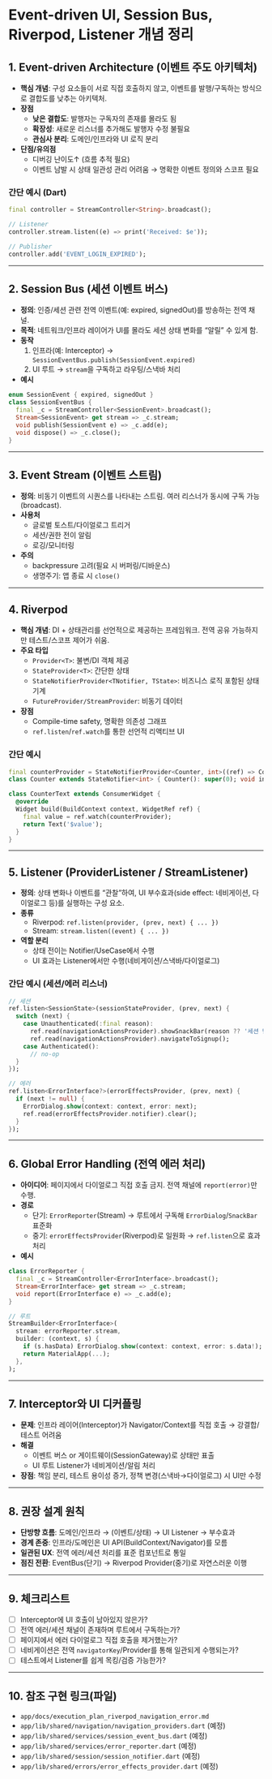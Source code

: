 # Event-driven UI, Session Bus, Riverpod, Listener 개념 정리

## 1. Event-driven Architecture (이벤트 주도 아키텍처)
- **핵심 개념**: 구성 요소들이 서로 직접 호출하지 않고, 이벤트를 발행/구독하는 방식으로 결합도를 낮추는 아키텍처.
- **장점**
  - **낮은 결합도**: 발행자는 구독자의 존재를 몰라도 됨
  - **확장성**: 새로운 리스너를 추가해도 발행자 수정 불필요
  - **관심사 분리**: 도메인/인프라와 UI 로직 분리
- **단점/유의점**
  - 디버깅 난이도↑ (흐름 추적 필요)
  - 이벤트 남발 시 상태 일관성 관리 어려움 → 명확한 이벤트 정의와 스코프 필요

### 간단 예시 (Dart)
```dart
final controller = StreamController<String>.broadcast();

// Listener
controller.stream.listen((e) => print('Received: $e'));

// Publisher
controller.add('EVENT_LOGIN_EXPIRED');
```

---

## 2. Session Bus (세션 이벤트 버스)
- **정의**: 인증/세션 관련 전역 이벤트(예: expired, signedOut)를 방송하는 전역 채널.
- **목적**: 네트워크/인프라 레이어가 UI를 몰라도 세션 상태 변화를 “알릴” 수 있게 함.
- **동작**
  1) 인프라(예: Interceptor) → `SessionEventBus.publish(SessionEvent.expired)`
  2) UI 루트 → `stream`을 구독하고 라우팅/스낵바 처리
- **예시**
```dart
enum SessionEvent { expired, signedOut }
class SessionEventBus {
  final _c = StreamController<SessionEvent>.broadcast();
  Stream<SessionEvent> get stream => _c.stream;
  void publish(SessionEvent e) => _c.add(e);
  void dispose() => _c.close();
}
```

---

## 3. Event Stream (이벤트 스트림)
- **정의**: 비동기 이벤트의 시퀀스를 나타내는 스트림. 여러 리스너가 동시에 구독 가능(broadcast).
- **사용처**
  - 글로벌 토스트/다이얼로그 트리거
  - 세션/권한 전이 알림
  - 로깅/모니터링
- **주의**
  - backpressure 고려(필요 시 버퍼링/디바운스)
  - 생명주기: 앱 종료 시 `close()`

---

## 4. Riverpod
- **핵심 개념**: DI + 상태관리를 선언적으로 제공하는 프레임워크. 전역 공유 가능하지만 테스트/스코프 제어가 쉬움.
- **주요 타입**
  - `Provider<T>`: 불변/DI 객체 제공
  - `StateProvider<T>`: 간단한 상태
  - `StateNotifierProvider<TNotifier, TState>`: 비즈니스 로직 포함된 상태 기계
  - `FutureProvider/StreamProvider`: 비동기 데이터
- **장점**
  - Compile-time safety, 명확한 의존성 그래프
  - `ref.listen`/`ref.watch`를 통한 선언적 리액티브 UI

### 간단 예시
```dart
final counterProvider = StateNotifierProvider<Counter, int>((ref) => Counter());
class Counter extends StateNotifier<int> { Counter(): super(0); void inc()=>state++; }

class CounterText extends ConsumerWidget {
  @override
  Widget build(BuildContext context, WidgetRef ref) {
    final value = ref.watch(counterProvider);
    return Text('$value');
  }
}
```

---

## 5. Listener (ProviderListener / StreamListener)
- **정의**: 상태 변화나 이벤트를 “관찰”하여, UI 부수효과(side effect: 네비게이션, 다이얼로그 등)를 실행하는 구성 요소.
- **종류**
  - Riverpod: `ref.listen(provider, (prev, next) { ... })`
  - Stream: `stream.listen((event) { ... })`
- **역할 분리**
  - 상태 전이는 Notifier/UseCase에서 수행
  - UI 효과는 Listener에서만 수행(네비게이션/스낵바/다이얼로그)

### 간단 예시 (세션/에러 리스너)
```dart
// 세션
ref.listen<SessionState>(sessionStateProvider, (prev, next) {
  switch (next) {
    case Unauthenticated(:final reason):
      ref.read(navigationActionsProvider).showSnackBar(reason ?? '세션 만료');
      ref.read(navigationActionsProvider).navigateToSignup();
    case Authenticated():
      // no-op
  }
});

// 에러
ref.listen<ErrorInterface?>(errorEffectsProvider, (prev, next) {
  if (next != null) {
    ErrorDialog.show(context: context, error: next);
    ref.read(errorEffectsProvider.notifier).clear();
  }
});
```

---

## 6. Global Error Handling (전역 에러 처리)
- **아이디어**: 페이지에서 다이얼로그 직접 호출 금지. 전역 채널에 `report(error)`만 수행.
- **경로**
  - 단기: `ErrorReporter`(Stream) → 루트에서 구독해 `ErrorDialog`/`SnackBar` 표준화
  - 중기: `errorEffectsProvider`(Riverpod)로 일원화 → `ref.listen`으로 효과 처리
- **예시**
```dart
class ErrorReporter {
  final _c = StreamController<ErrorInterface>.broadcast();
  Stream<ErrorInterface> get stream => _c.stream;
  void report(ErrorInterface e) => _c.add(e);
}

// 루트
StreamBuilder<ErrorInterface>(
  stream: errorReporter.stream,
  builder: (context, s) {
    if (s.hasData) ErrorDialog.show(context: context, error: s.data!);
    return MaterialApp(...);
  },
);
```

---

## 7. Interceptor와 UI 디커플링
- **문제**: 인프라 레이어(Interceptor)가 Navigator/Context를 직접 호출 → 강결합/테스트 어려움
- **해결**
  - 이벤트 버스 or 게이트웨이(SessionGateway)로 상태만 표출
  - UI 루트 Listener가 네비게이션/알림 처리
- **장점**: 책임 분리, 테스트 용이성 증가, 정책 변경(스낵바→다이얼로그) 시 UI만 수정

---

## 8. 권장 설계 원칙
- **단방향 흐름**: 도메인/인프라 → (이벤트/상태) → UI Listener → 부수효과
- **경계 존중**: 인프라/도메인은 UI API(BuildContext/Navigator)를 모름
- **일관된 UX**: 전역 에러/세션 처리를 표준 컴포넌트로 통일
- **점진 전환**: EventBus(단기) → Riverpod Provider(중기)로 자연스러운 이행

---

## 9. 체크리스트
- [ ] Interceptor에 UI 호출이 남아있지 않은가?
- [ ] 전역 에러/세션 채널이 존재하며 루트에서 구독하는가?
- [ ] 페이지에서 에러 다이얼로그 직접 호출을 제거했는가?
- [ ] 네비게이션은 전역 `navigatorKey`/Provider를 통해 일관되게 수행되는가?
- [ ] 테스트에서 Listener를 쉽게 목킹/검증 가능한가?

---

## 10. 참조 구현 링크(파일)
- `app/docs/execution_plan_riverpod_navigation_error.md`
- `app/lib/shared/navigation/navigation_providers.dart` (예정)
- `app/lib/shared/services/session_event_bus.dart` (예정)
- `app/lib/shared/services/error_reporter.dart` (예정)
- `app/lib/shared/session/session_notifier.dart` (예정)
- `app/lib/shared/errors/error_effects_provider.dart` (예정)
